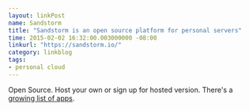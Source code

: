 ```yaml
---
layout: linkPost
name: Sandstorm
title: "Sandstorm is an open source platform for personal servers"
time: 2015-02-02 16:32:00.003000000 -08:00
linkurl: "https://sandstorm.io/"
category: linkblog
tags:
- personal cloud
---
```


<p>Open Source. Host your own or sign up for hosted version. There's a <a href='https://sandstorm.io/apps/'>growing list of apps</a>.</p>
